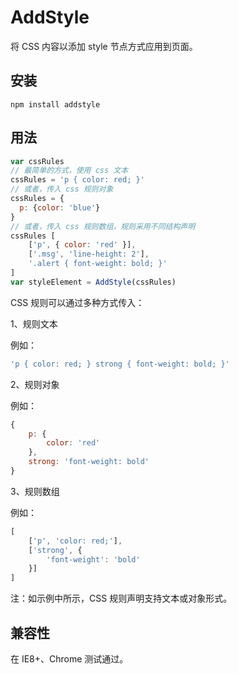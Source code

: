 # AddStyle

将 CSS 内容以添加 style 节点方式应用到页面。

## 安装

```hash
npm install addstyle
```

## 用法

```javascript
var cssRules
// 最简单的方式，使用 css 文本
cssRules = 'p { color: red; }'
// 或者，传入 css 规则对象
cssRules = {
  p: {color: 'blue'}
}
// 或者，传入 css 规则数组，规则采用不同结构声明
cssRules [
    ['p', { color: 'red' }],
    ['.msg', 'line-height: 2'],
    '.alert { font-weight: bold; }'
]
var styleElement = AddStyle(cssRules)
```

CSS 规则可以通过多种方式传入：

1、规则文本

例如：
```javascript
'p { color: red; } strong { font-weight: bold; }'
```

2、规则对象

例如：
```javascript
{
    p: {
        color: 'red'
    },
    strong: 'font-weight: bold'
}
```

3、规则数组

例如：
```javascript
[
    ['p', 'color: red;'],
    ['strong', {
        'font-weight': 'bold'
    }]
]
```

注：如示例中所示，CSS 规则声明支持文本或对象形式。

## 兼容性

在 IE8+、Chrome 测试通过。
